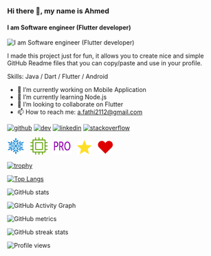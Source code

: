 ### Hi there 👋, my name is Ahmed
#### I am Software engineer (Flutter developer)
![I am Software engineer (Flutter developer)](https://elu.nl/wp-content/uploads/2020/12/1_SKjEotIqtQ3P0MrBLbncMg.jpg)

I made this project just for fun, it allows you to create nice and simple GitHub Readme files that you can copy/paste and use in your profile.

Skills: Java / Dart / Flutter / Android 

- 🔭 I’m currently working on Mobile Application 
- 🌱 I’m currently learning Node.js 
- 👯 I’m looking to collaborate on Flutter 
- 📫 How to reach me: a.fathi2112@gmail.com 


[<img src='https://cdn.jsdelivr.net/npm/simple-icons@3.0.1/icons/github.svg' alt='github' height='40'>](https://github.com/A7mdfathi)  [<img src='https://cdn.jsdelivr.net/npm/simple-icons@3.0.1/icons/dev-dot-to.svg' alt='dev' height='40'>](https://dev.to/https://dev.to/a7mdfathi)  [<img src='https://cdn.jsdelivr.net/npm/simple-icons@3.0.1/icons/linkedin.svg' alt='linkedin' height='40'>](https://www.linkedin.com/in/https://www.linkedin.com/in/a7mdfathi//)  [<img src='https://cdn.jsdelivr.net/npm/simple-icons@3.0.1/icons/stackoverflow.svg' alt='stackoverflow' height='40'>](https://stackoverflow.com/users/https://stackoverflow.com/users/7617512/ahmed-fathi)  

<a href='https://archiveprogram.github.com/'><img src='https://raw.githubusercontent.com/acervenky/animated-github-badges/master/assets/acbadge.gif' width='40' height='40'></a> <a href='https://docs.github.com/en/developers'><img src='https://raw.githubusercontent.com/acervenky/animated-github-badges/master/assets/devbadge.gif' width='40' height='40'></a> <a href='https://github.com/pricing'><img src='https://raw.githubusercontent.com/acervenky/animated-github-badges/master/assets/pro.gif' width='40' height='40'></a> <a href='https://stars.github.com/'><img src='https://raw.githubusercontent.com/acervenky/animated-github-badges/master/assets/starbadge.gif' width='35' height='35'></a> <a href='https://docs.github.com/en/github/supporting-the-open-source-community-with-github-sponsors'><img src='https://raw.githubusercontent.com/acervenky/animated-github-badges/master/assets/sponsorbadge.gif' width='35' height='35'></a> 

[![trophy](https://github-profile-trophy.vercel.app/?username=A7mdfathi)](https://github.com/A7mdFathi/github-profile-trophy)

[![Top Langs](https://github-readme-stats.vercel.app/api/top-langs/?username=A7mdFathi)](https://github.com/A7mdFathi/github-readme-stats)

![GitHub stats](https://github-readme-stats.vercel.app/api?username=A7mdFathi&show_icons=true)  

![GitHub Activity Graph](https://activity-graph.herokuapp.com/graph?username=A7mdFathi)  

![GitHub metrics](https://metrics.lecoq.io/A7mdFathi)  

![GitHub streak stats](https://github-readme-streak-stats.herokuapp.com/?user=A7mdFathi)  

![Profile views](https://gpvc.arturio.dev/A7mdFathi)  
